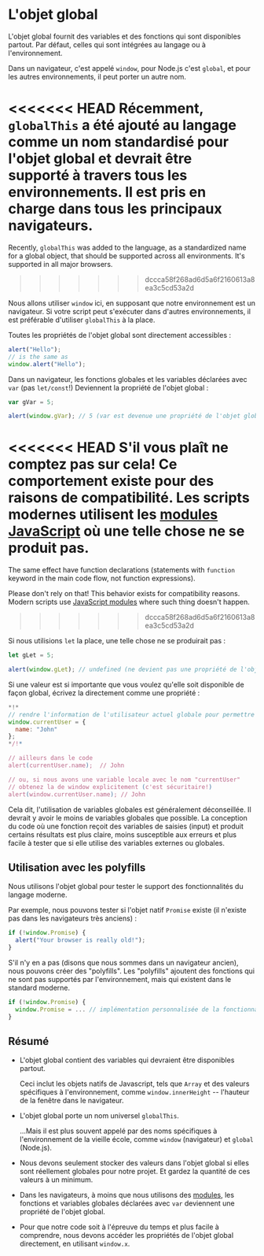 
# L'objet global

L'objet global fournit des variables et des fonctions qui sont disponibles partout. Par défaut, celles qui sont intégrées au langage ou à l'environnement.

Dans un navigateur, c'est appelé `window`, pour Node.js c'est `global`, et pour les autres environnements, il peut porter un autre nom.

<<<<<<< HEAD
Récemment, `globalThis` a été ajouté au langage comme un nom standardisé pour l'objet global et devrait être supporté à travers tous les environnements. Il est pris en charge dans tous les principaux navigateurs.
=======
Recently, `globalThis` was added to the language, as a standardized name for a global object, that should be supported across all environments. It's supported in all major browsers.
>>>>>>> dccca58f268ad6d5a6f2160613a8ea3c5cd53a2d

Nous allons utiliser `window` ici, en supposant que notre environnement est un navigateur. Si votre script peut s'exécuter dans d'autres environnements, il est préférable d'utiliser `globalThis` à la place.

Toutes les propriétés de l'objet global sont directement accessibles :

```js run
alert("Hello");
// is the same as
window.alert("Hello");
```

Dans un navigateur, les fonctions globales et les variables déclarées avec `var` (pas `let/const`!) Deviennent la propriété de l'objet global :

```js run untrusted refresh
var gVar = 5;

alert(window.gVar); // 5 (var est devenue une propriété de l'objet global)
```

<<<<<<< HEAD
S'il vous plaît ne comptez pas sur cela! Ce comportement existe pour des raisons de compatibilité. Les scripts modernes utilisent les [modules JavaScript](info:modules) où une telle chose ne se produit pas.
=======
The same effect have function declarations (statements with `function` keyword in the main code flow, not function expressions).

Please don't rely on that! This behavior exists for compatibility reasons. Modern scripts use [JavaScript modules](info:modules) where such thing doesn't happen.
>>>>>>> dccca58f268ad6d5a6f2160613a8ea3c5cd53a2d

Si nous utilisions `let` la place, une telle chose ne se produirait pas :

```js run untrusted refresh
let gLet = 5;

alert(window.gLet); // undefined (ne devient pas une propriété de l'objet global)
```

Si une valeur est si importante que vous voulez qu'elle soit disponible de façon global, écrivez la directement comme une propriété :

```js run
*!*
// rendre l'information de l'utilisateur actuel globale pour permettre à tous les scripts de l'accéder.
window.currentUser = {
  name: "John"
};
*/!*

// ailleurs dans le code
alert(currentUser.name);  // John

// ou, si nous avons une variable locale avec le nom "currentUser"
// obtenez la de window explicitement (c'est sécuritaire!)
alert(window.currentUser.name); // John
```

Cela dit, l'utilisation de variables globales est généralement déconseillée. Il devrait y avoir le moins de variables globales que possible. La conception du code où une fonction reçoit des variables de saisies (input) et produit certains résultats est plus claire, moins susceptible aux erreurs et plus facile à tester que si elle utilise des variables externes ou globales.

## Utilisation avec les polyfills

Nous utilisons l'objet global pour tester le support des fonctionnalités du langage moderne.

Par exemple, nous pouvons tester si l'objet natif `Promise` existe (il n'existe pas dans les navigateurs très anciens) :
```js run
if (!window.Promise) {
  alert("Your browser is really old!");
}
```

S'il n'y en a pas (disons que nous sommes dans un navigateur ancien), nous pouvons créer des "polyfills". Les "polyfills" ajoutent des fonctions qui ne sont pas supportés par l'environnement, mais qui existent dans le standard moderne.

```js run
if (!window.Promise) {
  window.Promise = ... // implémentation personnalisée de la fonctionnalité du langage moderne
}
```

## Résumé

- L'objet global contient des variables qui devraient être disponibles partout.

    Ceci inclut les objets natifs de Javascript, tels que `Array` et des valeurs spécifiques à l'environnement, comme `window.innerHeight` -- l'hauteur de la fenêtre dans le navigateur.
- L'objet global porte un nom universel `globalThis`.

    ...Mais il est plus souvent appelé par des noms spécifiques à l'environnement de la vieille école, comme `window` (navigateur) et `global` (Node.js). 
- Nous devons seulement stocker des valeurs dans l'objet global si elles sont réellement globales pour notre projet. Et gardez la quantité de ces valeurs à un minimum.
- Dans les navigateurs, à moins que nous utilisons des [modules](info:modules), les fonctions et variables globales déclarées avec `var` deviennent une propriété de l'objet global.
- Pour que notre code soit à l'épreuve du temps et plus facile à comprendre, nous devons accéder les propriétés de l'objet global directement, en utilisant `window.x`.
